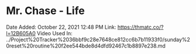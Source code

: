 # Mr. Chase - Life

Date Added: October 22, 2021 12:48 PM
Link: https://thmatc.co/?l=12B605A0
Video Used In: ../Project%20Tracker%2036bbf9c28e7648ce812cc6b7b11933f0/sunday%20reset%20routine%20f2ee544bde8d4dfd92467c1b8897e238.md